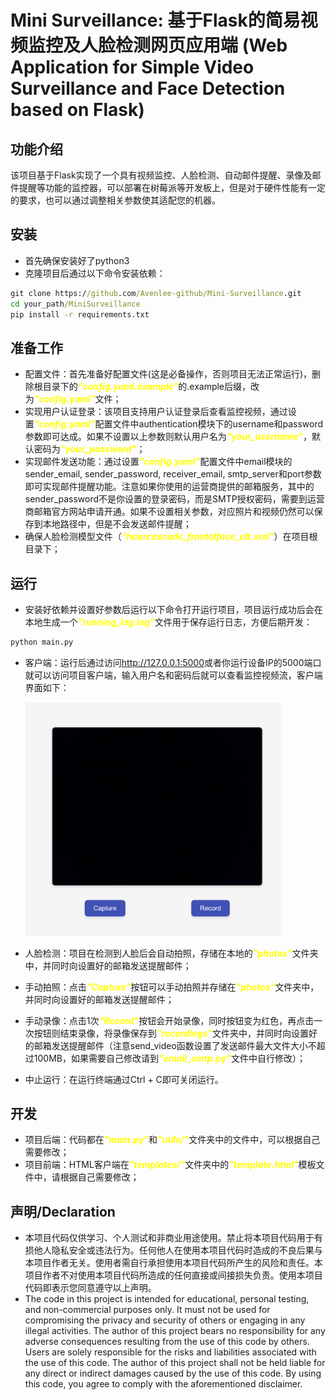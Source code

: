 # Mini Surveillance: 基于Flask的简易视频监控及人脸检测网页应用端 (Web Application for Simple Video Surveillance and Face Detection based on Flask)

## 功能介绍
该项目基于Flask实现了一个具有视频监控、人脸检测、自动邮件提醒、录像及邮件提醒等功能的监控器，可以部署在树莓派等开发板上，但是对于硬件性能有一定的要求，也可以通过调整相关参数使其适配您的机器。

## 安装
- 首先确保安装好了python3
- 克隆项目后通过以下命令安装依赖：
```cmd
git clone https://github.com/Avenlee-github/Mini-Surveillance.git
cd your_path/MiniSurveillance
pip install -r requirements.txt
```

## 准备工作
- 配置文件：首先准备好配置文件(这是必备操作，否则项目无法正常运行)，删除根目录下的<font color=#FFFF00>***"config.yaml.example"***</font>的.example后缀，改为<font color=#FFFF00>***"config.yaml"***</font>文件；
- 实现用户认证登录：该项目支持用户认证登录后查看监控视频，通过设置<font color=#FFFF00>***"config.yaml"***</font>配置文件中authentication模块下的username和password参数即可达成。如果不设置以上参数则默认用户名为<font color=#FFFF00>***"your_username"***</font>，默认密码为<font color=#FFFF00>***"your_password"***</font>；
- 实现邮件发送功能：通过设置<font color=#FFFF00>***"config.yaml"***</font>配置文件中email模块的sender_email, sender_password, receiver_email, smtp_server和port参数即可实现邮件提醒功能。注意如果你使用的运营商提供的邮箱服务，其中的sender_password不是你设置的登录密码，而是SMTP授权密码，需要到运营商邮箱官方网站申请开通。如果不设置相关参数，对应照片和视频仍然可以保存到本地路径中，但是不会发送邮件提醒；
- 确保人脸检测模型文件（<font color=#FFFF00>***"haarcascade_frontalface_alt.xml"***</font>）在项目根目录下；

## 运行
- 安装好依赖并设置好参数后运行以下命令打开运行项目，项目运行成功后会在本地生成一个<font color=#FFFF00>***"running_log.log"***</font>文件用于保存运行日志，方便后期开发：
```cmd
python main.py
```
- 客户端：运行后通过访问<font color=#FFFF00>http://127.0.0.1:5000</font>或者你运行设备IP的5000端口就可以访问项目客户端，输入用户名和密码后就可以查看监控视频流，客户端界面如下：

  <img src=".\figure\GUI.png" alt="stable" style="zoom:40%;" />

- 人脸检测：项目在检测到人脸后会自动拍照，存储在本地的<font color=#FFFF00>***"photos"***</font>文件夹中，并同时向设置好的邮箱发送提醒邮件；
- 手动拍照：点击<font color=#FFFF00>***"Capture"***</font>按钮可以手动拍照并存储在<font color=#FFFF00>***"photos"***</font>文件夹中，并同时向设置好的邮箱发送提醒邮件；
- 手动录像：点击1次<font color=#FFFF00>***"Record"***</font>按钮会开始录像，同时按钮变为红色，再点击一次按钮则结束录像，将录像保存到<font color=#FFFF00>***"recordings"***</font>文件夹中，并同时向设置好的邮箱发送提醒邮件（注意send_video函数设置了发送邮件最大文件大小不超过100MB，如果需要自己修改请到<font color=#FFFF00>***"email_smtp.py"***</font>文件中自行修改）；
- 中止运行：在运行终端通过Ctrl + C即可关闭运行。

## 开发
- 项目后端：代码都在<font color=#FFFF00>***"main.py"***</font>和<font color=#FFFF00>***"utils/"***</font>文件夹中的文件中，可以根据自己需要修改；
- 项目前端：HTML客户端在<font color=#FFFF00>***"templates/"***</font>文件夹中的<font color=#FFFF00>***"template.html"***</font>模板文件中，请根据自己需要修改；

## 声明/Declaration
- 本项目代码仅供学习、个人测试和非商业用途使用。禁止将本项目代码用于有损他人隐私安全或违法行为。任何他人在使用本项目代码时造成的不良后果与本项目作者无关。使用者需自行承担使用本项目代码所产生的风险和责任。本项目作者不对使用本项目代码所造成的任何直接或间接损失负责。使用本项目代码即表示您同意遵守以上声明。
- The code in this project is intended for educational, personal testing, and non-commercial purposes only. It must not be used for compromising the privacy and security of others or engaging in any illegal activities. The author of this project bears no responsibility for any adverse consequences resulting from the use of this code by others. Users are solely responsible for the risks and liabilities associated with the use of this code. The author of this project shall not be held liable for any direct or indirect damages caused by the use of this code. By using this code, you agree to comply with the aforementioned disclaimer.